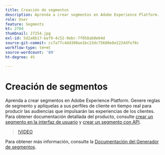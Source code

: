 ```yaml
---
title: Creación de segmentos
description: Aprenda a crear segmentos en Adobe Experience Platform.
role: User
feature: Segments
kt: 2704
thumbnail: 27254.jpg
exl-id: 5d2a8b17-baf9-4c52-9ebc-7f058ab0e64d
source-git-commit: cc7a77c4dd380ae1bc23dc75608e8e2224dfe78c
workflow-type: tm+mt
source-wordcount: '89'
ht-degree: 4%

---
```


# Creación de segmentos

Aprenda a crear segmentos en Adobe Experience Platform. Genere reglas de segmento y aplíquelas a sus perfiles de cliente en tiempo real para producir las audiencias que impulsarán las experiencias de los clientes. Para obtener documentación detallada del producto, consulte [crear un segmento en la interfaz de usuario](https://experienceleague.adobe.com/docs/experience-platform/segmentation/ui/overview.html) y [crear un segmento con API](https://experienceleague.adobe.com/docs/experience-platform/segmentation/tutorials/create-a-segment.html).

>[!VIDEO](https://video.tv.adobe.com/v/27254?quality=12&learn=on)

Para obtener más información, consulte la [Documentación del Generador de segmentos](https://experienceleague.adobe.com/docs/experience-platform/segmentation/ui/segment-builder.html).
